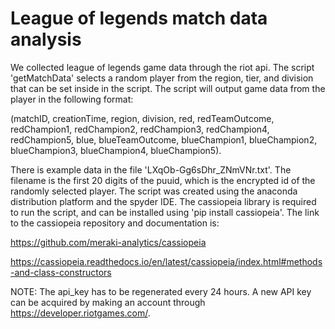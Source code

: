 # League of legends match data analysis

We collected league of legends game data through the riot api. 
The script 'getMatchData' selects a random player from the region, tier, and division that can be set
inside in the script. The script will output game data from the player in the following format: 

(matchID, creationTime, region, division, red, redTeamOutcome, redChampion1, redChampion2, redChampion3, redChampion4, 
 redChampion5, blue, blueTeamOutcome, blueChampion1, blueChampion2, blueChampion3, blueChampion4, blueChampion5).

There is example data in the file 'LXqOb-Gg6sDhr_ZNmVNr.txt'. The filename is the first 20 digits of the puuid, 
which is the encrypted id of the randomly selected player. The script was created using the anaconda distribution
platform and the spyder IDE. The cassiopeia library is required to run the script, and can be installed using
'pip install cassiopeia'. The link to the cassiopeia repository and documentation is: 

https://github.com/meraki-analytics/cassiopeia

https://cassiopeia.readthedocs.io/en/latest/cassiopeia/index.html#methods-and-class-constructors

NOTE: The api_key has to be regenerated every 24 hours. A new API key can be acquired by making an account 
      through https://developer.riotgames.com/.
